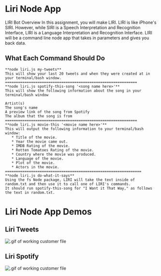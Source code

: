 # Liri Node App

LIRI Bot Overview In this assignment, you will make LIRI. LIRI is like iPhone's SIRI. However, while SIRI is a Speech Interpretation and Recognition Interface, LIRI is a Language Interpretation and Recognition Interface. LIRI will be a command line node app that takes in parameters and gives you back data.


## What Each Command Should Do

```
**node liri.js my-tweets**
This will show your last 20 tweets and when they were created at in your terminal/bash window.
=============================================================
**node liri.js spotify-this-song '<song name here>'**
This will show the following information about the song in your terminal/bash window

Artist(s)
The song's name
A preview link of the song from Spotify
The album that the song is from
=============================================================
**node liri.js movie-this '<movie name here>'**
This will output the following information to your terminal/bash window:
   * Title of the movie.
   * Year the movie came out.
   * IMDB Rating of the movie.
   * Rotten Tomatoes Rating of the movie.
   * Country where the movie was produced.
   * Language of the movie.
   * Plot of the movie.
   * Actors in the movie.
===============================================================
**node liri.js do-what-it-says**
Using the fs Node package, LIRI will take the text inside of random.txt and then use it to call one of LIRI's commands.
It should run spotify-this-song for "I Want it That Way," as follows the text in random.txt.
```

# Liri Node App Demos

## Liri Tweets
![.gif of working customer file](https://media.giphy.com/media/8Bkq2XDAq7Z7h97gak/giphy.gif)

## Liri Spotify
![.gif of working customer file](https://media.giphy.com/media/5UvyAIL2TA1mjgE5ke/giphy.gif)
